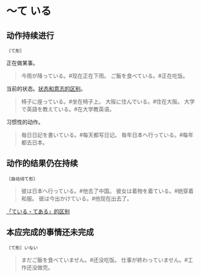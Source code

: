 # 〜て いる

## 动作持续进行

`〔て形〕`

正在做某事。

> 今雨が降っている。#现在正在下雨。
> ご飯を食べている。#正在吃饭。

当前的状态。[状态和意志的区别](./diff#状态意志)。

> 椅子に座っている。#坐在椅子上。
> 大阪に住んでいる。#住在大阪。
> 大学で英語を教えている。#在大学教英语。

习惯性的动作。

> 毎日日記を書いている。#每天都写日记。
> 毎年日本へ行っている。#每年都去日本。

## 动作的结果仍在持续

`〔自动词て形〕`

> 彼は日本へ行っている。#他去了中国。
> 彼女は着物を着ている。#她穿着和服。
> 彼は今出かけている。#他现在出去了。

[「ている・てある」的区别](../grammar/diff#ている-てある)

## 本应完成的事情还未完成

`〔て形〕いない`

> まだご飯を食べていません。#还没吃饭。
> 仕事が終わっていません。#工作还没做完。
